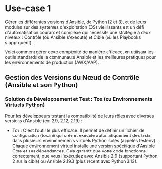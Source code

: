 # Use-case 1

Gérer les différentes versions d'Ansible, de Python (2 et 3), et de leurs modules sur des systèmes d'exploitation (OS) 
vieillissants est un défi d'automatisation courant et complexe qui nécessite une stratégie à 
deux niveaux : Contrôle (où Ansible s'exécute) et Cible (où les Playbooks s'appliquent).

Voici comment gérer cette complexité de manière efficace, en utilisant les outils standards de la communauté Ansible et 
les meilleures pratiques pour les environnements de production (AWX/AAP).

## Gestion des Versions du Nœud de Contrôle (Ansible et son Python)

### Solution de Développement et Test : Tox (ou Environnements Virtuels Python)
Pour les développeurs testant la compatibilité de leurs rôles avec diverses versions d'Ansible (ex: 2.9, 2.12, 2.19) :

* Tox : C'est l'outil le plus efficace. Il permet de définir un fichier de configuration (tox.ini) qui crée et exécute 
automatiquement des tests dans plusieurs environnements virtuels Python isolés (appelés testenv).
Chaque environnement virtuel installe une version spécifique d'Ansible Core et ses dépendances.
Cela garantit que votre code fonctionne correctement, que vous l'exécutiez avec Ansible 2.9 (supportant Python 2 sur 
la cible) ou Ansible 2.19.3 (plus récent avec Python 3.13).